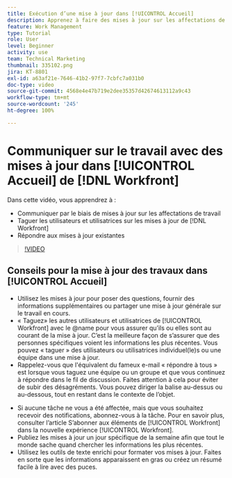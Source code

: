 ```yaml
---
title: Exécution d’une mise à jour dans [!UICONTROL Accueil]
description: Apprenez à faire des mises à jour sur les affectations de travail et à répondre aux mises à jour existantes. Taguer les utilisateurs et utilisatrices de  [!DNL Workfront]  dans les mises à jour afin qu’ils ou elles soient informé(e)s de la communication.
feature: Work Management
type: Tutorial
role: User
level: Beginner
activity: use
team: Technical Marketing
thumbnail: 335102.png
jira: KT-8801
exl-id: a63af21e-7646-41b2-97f7-7cbfc7a031b0
doc-type: video
source-git-commit: 4568e4e47b719e2dee35357d42674613112a9c43
workflow-type: tm+mt
source-wordcount: '245'
ht-degree: 100%

---
```


# Communiquer sur le travail avec des mises à jour dans [!UICONTROL Accueil] de [!DNL Workfront]

Dans cette vidéo, vous apprendrez à :

* Communiquer par le biais de mises à jour sur les affectations de travail
* Taguer les utilisateurs et utilisatrices sur les mises à jour de [!DNL Workfront]
* Répondre aux mises à jour existantes

>[!VIDEO](https://video.tv.adobe.com/v/335102/?quality=12&learn=on&enablevpops)

## Conseils pour la mise à jour des travaux dans [!UICONTROL Accueil]

* Utilisez les mises à jour pour poser des questions, fournir des informations supplémentaires ou partager une mise à jour générale sur le travail en cours.
* « Taguez» les autres utilisateurs et utilisatrices de [!UICONTROL Workfront] avec le @name pour vous assurer qu’ils ou elles sont au courant de la mise à jour. C’est la meilleure façon de s’assurer que des personnes spécifiques voient les informations les plus récentes. Vous pouvez « taguer » des utilisateurs ou utilisatrices individuel(le)s ou une équipe dans une mise à jour.
* Rappelez-vous que l&#39;équivalent du fameux e-mail « répondre à tous » est lorsque vous taguez une équipe ou un groupe et que vous continuez à répondre dans le fil de discussion. Faites attention à cela pour éviter de subir des désagréments. Vous pouvez diriger la balise au-dessus ou au-dessous, tout en restant dans le contexte de l’objet.

<!--
paragraph below needs a hyperlink to an article
-->

* Si aucune tâche ne vous a été affectée, mais que vous souhaitez recevoir des notifications, abonnez-vous à la tâche. Pour en savoir plus, consulter l’article S’abonner aux éléments de [!UICONTROL Workfront] dans la nouvelle expérience [!UICONTROL Workfront].
* Publiez les mises à jour un jour spécifique de la semaine afin que tout le monde sache quand chercher les informations les plus récentes.
* Utilisez les outils de texte enrichi pour formater vos mises à jour. Faites en sorte que les informations apparaissent en gras ou créez un résumé facile à lire avec des puces.

<!--
learn more URLs
-->
